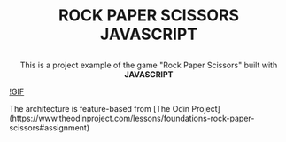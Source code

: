 <h1 align="center">ROCK PAPER SCISSORS JAVASCRIPT</h1>

##

<p align="center">This is a project example of the game "Rock Paper Scissors" built with <strong>JAVASCRIPT</strong></p>

[!GIF]()

<p> The architecture is feature-based from [The Odin Project](https://www.theodinproject.com/lessons/foundations-rock-paper-scissors#assignment)</p>
